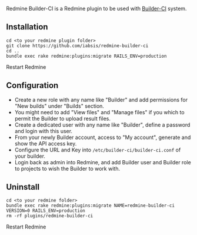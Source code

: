 Redmine Builder-CI is a Redmine plugin to be used with [Builder-CI](https://github.com/iabsis/builder-ci) system.

## Installation

~~~
cd <to your redmine plugin folder>
git clone https://github.com/iabsis/redmine-builder-ci
cd ..
bundle exec rake redmine:plugins:migrate RAILS_ENV=production
~~~

Restart Redmine

## Configuration

* Create a new role with any name like "Builder" and add permissions for "New builds" under "Builds" section.
* You might need to add "View files" and "Manage files" if you which to permit the Builder to upload result files.
* Create a dedicated user with any name like "Builder", define a password and login with this user.
* From your newly Builder account, access to "My account", generate and show the API access key.
* Configure the URL and Key into `/etc/builder-ci/builder-ci.conf` of your builder.
* Login back as admin into Redmine, and add Builder user and Builder role to projects to wish the Builder to work with.

## Uninstall

~~~
cd <to your redmine folder>
bundle exec rake redmine:plugins:migrate NAME=redmine-builder-ci VERSION=0 RAILS_ENV=production
rm -rf plugins/redmine-builder-ci
~~~

Restart Redmine